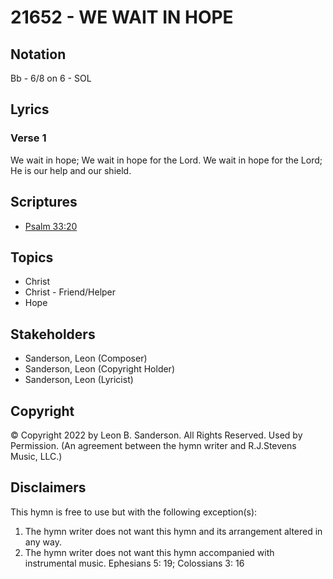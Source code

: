 # 21652 - WE WAIT IN HOPE

## Notation

Bb - 6/8 on 6 - SOL

## Lyrics

### Verse 1

We wait in hope; We wait in hope for the Lord. We wait in hope for the Lord; He is our help and our shield.


## Scriptures

- [Psalm 33:20](https://www.biblegateway.com/passage/?search=Psalm%2033%3A20)

## Topics

- Christ
- Christ - Friend/Helper
- Hope

## Stakeholders

- Sanderson, Leon (Composer)
- Sanderson, Leon (Copyright Holder)
- Sanderson, Leon (Lyricist)

## Copyright

© Copyright 2022 by Leon B. Sanderson. All Rights Reserved. Used by Permission.
(An agreement between the hymn writer and R.J.Stevens Music, LLC.)

## Disclaimers

This hymn is free to use but with the following exception(s):
1. The hymn writer does not want this hymn and its arrangement altered in any way.
2. The hymn writer does not want this hymn accompanied with instrumental music.
Ephesians 5: 19; Colossians 3: 16

